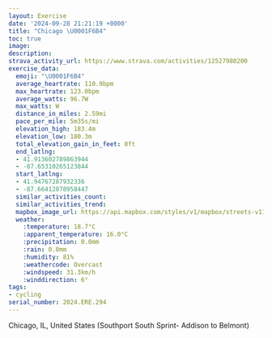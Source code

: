 ```yaml
---
layout: Exercise
date: '2024-09-28 21:21:19 +0000'
title: "Chicago \U0001F6B4"
toc: true
image:
description:
strava_activity_url: https://www.strava.com/activities/12527980200
exercise_data:
  emoji: "\U0001F6B4"
  average_heartrate: 110.9bpm
  max_heartrate: 123.0bpm
  average_watts: 96.7W
  max_watts: W
  distance_in_miles: 2.59mi
  pace_per_mile: 5m35s/mi
  elevation_high: 183.4m
  elevation_low: 180.3m
  total_elevation_gain_in_feet: 0ft
  end_latlng:
  - 41.913602789863944
  - -87.65310265123844
  start_latlng:
  - 41.94767287932336
  - -87.66412870958447
  similar_activities_count:
  similar_activities_trend:
  mapbox_image_url: https://api.mapbox.com/styles/v1/mapbox/streets-v11/static/path-5+787af2-1.0(gr__Gl%7B%60vON%40RCl%40AnJIfB%3FrDC~BEr%40%40~EIrC%40%7CNWhDCHE%60%40ITS~AkCxFwIzC_F%7CCuEtBgDlC_E%60H_LtCgEn%40u%40NIPC%60C%3F~OMxh%40q%40nCAtKO),pin-s-s+e5b22e(-87.66407,41.94612),pin-s-f+89ae00(-87.65335999999998,41.91594000000001)/auto/800x800?access_token=pk.eyJ1Ijoiam9zaGJlY2ttYW4iLCJhIjoiY205eWR2aDd1MWZ6djJrbXc4a3M0bWZleiJ9.XiG9OWkNcZk2QzjJbxLB4A
  weather:
    :temperature: 18.7°C
    :apparent_temperature: 16.0°C
    :precipitation: 0.0mm
    :rain: 0.0mm
    :humidity: 81%
    :weathercode: Overcast
    :windspeed: 31.3km/h
    :winddirection: 6°
tags:
- cycling
serial_number: 2024.ERE.294
---
```

Chicago, IL, United States (Southport South Sprint-  Addison to Belmont)
